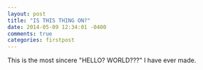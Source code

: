 ```yaml
---
layout: post
title: "IS THIS THING ON?"
date: 2014-05-09 12:34:01 -0400
comments: true
categories: firstpost
---
```


This is the most sincere "HELLO? WORLD???" I have ever made.